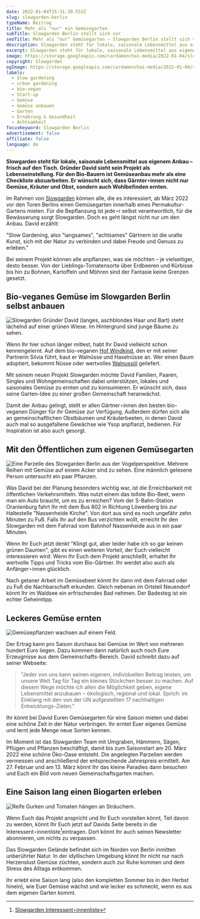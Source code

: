 ```yaml
---
date: 2022-01-04T15:31:30.552Z
slug: slowgarden-berlin
typeName: Beitrag
title: Mehr als "nur" ein Gemüsegarten
subTitle: Slowgarden Berlin stellt sich vor
seoTitle: Mehr als "nur" Gemüsegarten – Slowgarden Berlin stellt sich vor
description: Slowgarden steht für lokale, saisonale Lebensmittel aus eigenem Anbau – frisch auf den Tisch. Alle können anbauen, was sie wollen. Für den Dünger und die Bewässerung sorgt Slowgarden.
excerpt: Slowgarden steht für lokale, saisonale Lebensmittel aus eigenem Anbau – frisch auf den Tisch. Gründer David sieht sein Projekt als Lebenseinstellung. Für den Bio-Bauern ist Gemüseanbau mehr als eine Checkliste abzuarbeiten. Er wünscht sich, dass Gärtner⋆innen nicht nur Gemüse, Kräuter und Obst, sondern auch Wohlbefinden ernten.
image: https://storage.googleapis.com/cardamonchai-media/2022-01-04/slowgarden-berlin-ernte-jpg-imagine-587828_736738_1024_768/640.webp
copyright: Slowgarden
ogImage: https://storage.googleapis.com/cardamonchai-media/2022-01-04/slowgarden-berlin-fb-png-imagine-587828_786b31_1200_628/640.webp
labels:
  - Slow gardening
  - urban gardening
  - bio-vegan
  - Start-up
  - Gemüse
  - Gemüse anbauen
  - Garten
  - Ernährung & Gesundheit
  - Achtsamkeit
focusKeyword: Slowgarden Berlin
advertisement: false
affiliate: false
language: de
---
```


**Slowgarden steht für lokale, saisonale Lebensmittel aus eigenem Anbau – frisch auf den Tisch. Gründer David sieht sein Projekt als Lebenseinstellung. Für den Bio-Bauern ist Gemüseanbau mehr als eine Checkliste abzuarbeiten. Er wünscht sich, dass Gärnter⋆innen nicht nur Gemüse, Kräuter und Obst, sondern auch Wohlbefinden ernten.**

Im Rahmen von [Slowgarden](https://www.slowgarden.de/) können alle, die es interessiert, ab März 2022 vor den Toren Berlins einen Gemüsegarten innerhalb eines Permakultur-Gartens mieten. Für die Bepflanzung ist jede⋆r selbst verantwortlich, für die Bewässerung sorgt Slowgarden. Doch es geht längst nicht nur um den Anbau. David erzählt:

"Slow Gardening, also "langsames", "achtsames" Gärtnern ist die uralte Kunst, sich mit der Natur zu verbinden und dabei Freude und Genuss zu erleben."

Bei seinem Projekt können alle anpflanzen, was sie möchten – je vielseitiger, desto besser. Von der Lieblings-Tomatensorte über Erdbeeren und Kürbisse bis hin zu Bohnen, Kartoffeln und Möhren sind der Fantasie keine Grenzen gesetzt.

## Bio-veganes Gemüse im Slowgarden Berlin selbst anbauen

![Slowgarden Gründer David (langes, aschblondes Haar und Bart) steht lächelnd auf einer grünen Wiese. Im Hintergrund sind junge Bäume zu sehen.](https://storage.googleapis.com/cardamonchai-media/2022-01-04/slowgarden-berlin-david-jpg-imagine-b8d8f8_83866e_1024_768/640.webp 'Slowgarden Gründer David auf Hof Windkind.')

Wenn Ihr hier schon länger mitlest, habt Ihr David vielleicht schon kennengelernt. Auf dem bio-veganen [Hof Windkind](https:///2019/09/hof-windkind-walnuss-baum-adoptieren/), den er mit seiner Partnerin Silvia führt, baut er Walnüsse und Haselnüsse an. Wer einen Baum adoptiert, bekommt Nüsse oder wertvolles [Walnussöl](https:///2020/10/walnussoel-hof-windkind/) geliefert.

Mit seinem neuen Projekt Slowgarden möchte David Familien, Paaren, Singles und Wohngemeinschaften dabei unterstützen, lokales und saisonales Gemüse zu ernten und zu konsumieren. Er wünscht sich, dass seine Garten-Idee zu einer großen Gemeinschaft heranwächst.

Damit der Anbau gelingt, stellt er allen Gärtner⋆innen den besten bio-veganen Dünger für ihr Gemüse zur Verfügung. Außerdem dürfen sich alle an gemeinschaftlichen Obstbäumen und Kräuterbeeten, in denen David auch mal so ausgefallene Gewächse wie Ysop anpflanzt, bedienen. Für Inspiration ist also auch gesorgt.

## Mit den Öffentlichen zum eigenen Gemüsegarten

![Eine Parzelle des Slowgarden Berlin aus der Vogelperspektive. Mehrere Reihen mit Gemüse auf einem Acker sind zu sehen. Eine männlich gelesene Person untersucht ein paar Pflanzen. ](https://storage.googleapis.com/cardamonchai-media/2022-01-04/slowgarden-berlin-parzelle-von-oben-jpg-imagine-083808_345024_768_1024/640.webp 'So schön kann Gemüseanbau sein.')

Was David bei der Planung besonders wichtig war, ist die Erreichbarkeit mit öffentlichen Verkehrsmitteln. Was nutzt einem das tollste Bio-Beet, wenn man ein Auto braucht, um es zu erreichen? Vom der S-Bahn-Station Oranienburg fahrt Ihr mit dem Bus 802 in Richtung Löwenberg bis zur Haltestelle "Nassenheide Kirche". Von dort aus sind es noch ungefähr zehn Minuten zu Fuß. Falls Ihr auf den Bus verzichten wollt, erreicht Ihr den Slowgarden mit dem Fahrrad vom Bahnhof Nassenheide aus in ein paar Minuten.

Wenn Ihr Euch jetzt denkt "Klingt gut, aber leider habe ich so gar keinen grünen Daumen", gibt es einen weiteren Vorteil, der Euch vielleicht interessieren wird: Wenn Ihr Euch dem Projekt anschließt, erhaltet Ihr wertvolle Tipps und Tricks vom Bio-Gärtner. Ihr werdet also auch als Anfänger⋆innen glücklich.

Nach getaner Arbeit im Gemüsebeet könnt Ihr dann mit dem Fahrrad oder zu Fuß die Nachbarschaft erkunden. Gleich nebenan im Ortsteil Neuendorf könnt Ihr im Waldsee ein erfrischendes Bad nehmen. Der Badesteg ist ein echter Geheimtipp.

## Leckeres Gemüse ernten

![Gemüsepflanzen wachsen auf einem Feld.](https://storage.googleapis.com/cardamonchai-media/2022-01-04/slowgarden-berlin-parzelle-jpg-imagine-a88888_77885a_1024_768/640.webp 'So ähnlich könnte Eure Parzelle im Slowgarden Berlin aussehen.')

Der Ertrag kann pro Saison durchaus bei Gemüse im Wert von mehreren hundert Euro liegen. Dazu kommen dann natürlich auch noch Eure Erzeugnisse aus dem Gemeinschafts-Bereich. David schreibt dazu auf seiner Webseite:

> "Jeder von uns kann seinen eigenen, individuellen Beitrag leisten, um unsere Welt Tag für Tag ein kleines Stückchen besser zu machen. Auf diesem Wege möchte ich allen die Möglichkeit geben, eigene Lebensmittel anzubauen – ökologisch, regional und lokal. Sprich: im Einklang mit den von der UN aufgestellten 17 nachhaltigen Entwicklungs-Zielen."

Ihr könnt bei David Euren Gemüsegarten für eine Saison mieten und dabei eine schöne Zeit in der Natur verbringen. Ihr erntet Euer eigenes Gemüse und lernt jede Menge neue Sorten kennen.

Im Moment ist das Slowgarden Team mit Umgraben, Hämmern, Sägen, Pflügen und Pflanzen beschäftigt, damit bis zum Saisonstart am 20. März 2022 eine schöne Öko-Oase entsteht. Die angelegten Parzellen werden vermessen und anschließend der entsprechende Jahrespreis ermittelt. Am 27. Februar und am 13. März könnt Ihr das kleine Paradies dann besuchen und Euch ein Bild vom neuen Gemeinschaftsgarten machen.

## Eine Saison lang einen Biogarten erleben

![Reife Gurken und Tomaten hängen an Sträuchern.](https://storage.googleapis.com/cardamonchai-media/2022-01-04/slowgarden-berlin-gurken-tomaten-jpg-imagine-182808_7d903a_1024_768/640.webp 'Wie wäre es mit Gurken und Tomaten aus eigenem Anbau?')

Wenn Euch das Projekt anspricht und Ihr Euch vorstellen könnt, Teil davon zu werden, könnt Ihr Euch jetzt auf Davids Seite bereits in die Interessent⋆innenliste[^1]eintragen. Dort könnt Ihr auch seinen Newsletter abonnieren, um nichts zu verpassen.

Das Slowgarden Gelände befindet sich im Norden von Berlin inmitten unberührter Natur. In der idyllischen Umgebung könnt Ihr nicht nur nach Herzenslust Gemüse züchten, sondern auch zur Ruhe kommen und dem Stress des Alltags entkommen.

Ihr erlebt eine Saison lang (also den kompletten Sommer bis in den Herbst hinein), wie Euer Gemüse wächst und wie lecker es schmeckt, wenn es aus dem eigenen Garten kommt.

[^1]: [Slowgarden Interessent⋆innenliste](https://www.slowgarden.de/info/parzelle-mieten.html)
